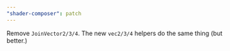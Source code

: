 ```yaml
---
"shader-composer": patch
---
```


Remove `JoinVector2/3/4`. The new `vec2/3/4` helpers do the same thing (but better.)

